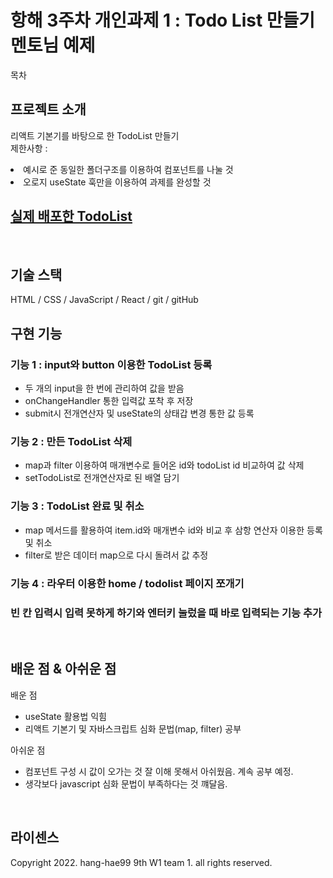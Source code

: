 # 항해 3주차 개인과제 1 : Todo List 만들기 멘토님 예제

목차

## 프로젝트 소개

<p align="justify">
리액트 기본기를 바탕으로 한 TodoList 만들기<br>
제한사항 : <br>
  <li> 예시로 준 동일한 폴더구조를 이용하여 컴포넌트를 나눌 것</li>
  <li> 오로지 useState 훅만을 이용하여 과제를 완성할 것</li>
</p>


## <a href="https://hang-hea-3-a1959f2t1-damin0320.vercel.app/">실제 배포한 TodoList<a>

<br>

## 기술 스택

HTML / CSS / JavaScript / React / git / gitHub
<br>

## 구현 기능

### 기능 1 : input와 button 이용한 TodoList 등록
- 두 개의 input을 한 번에 관리하여 값을 받음
- onChangeHandler 통한 입력값 포착 후 저장
- submit시 전개연산자 및 useState의 상태갑 변경 통한 값 등록

### 기능 2 : 만든 TodoList 삭제
- map과 filter 이용하여 매개변수로 들어온 id와 todoList id 비교하여 값 삭제
- setTodoList로 전개연산자로 된 배열 담기

### 기능 3 : TodoList 완료 및 취소
- map 메서드를 활용하여 item.id와 매개변수 id와 비교 후 삼항 연산자 이용한 등록 및 취소
- filter로 받은 데이터 map으로 다시 돌려서 값 추정

### 기능 4 : 라우터 이용한 home / todolist 페이지 쪼개기

### 빈 칸 입력시 입력 못하게 하기와 엔터키 눌렀을 때 바로 입력되는 기능 추가
<br>

## 배운 점 & 아쉬운 점


배운 점 <br>
- useState 활용법 익힘
- 리액트 기본기 및 자바스크립트 심화 문법(map, filter) 공부

아쉬운 점 <br>
- 컴포넌트 구성 시 값이 오가는 것 잘 이해 못해서 아쉬웠음. 계속 공부 예정.
- 생각보다 javascript 심화 문법이 부족하다는 것 꺠달음.

<p align="justify">

</p>

<br>

## 라이센스

Copyright 2022. hang-hae99 9th W1 team 1. all rights reserved.
